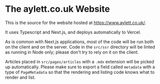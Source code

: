 # The aylett.co.uk Website

This is the source for the website hosted at https://www.aylett.co.uk/.

It uses Typescript and Next.js, and deploys automatically to Vercel.

As is common with Next.js applications, most of the code will be run both on
the client and on the server.
Code in the `src/ssr` directory will be linted as running in Node only;
please don't try to rely on it on the client.

Articles placed in `src/pages/articles` with a `.mdx` extension will be
picked up automatically.
Please make sure to export a field called `metadata` with a type of
`PageMetadata` so that the rendering and listing code knows what to render
 and list.
